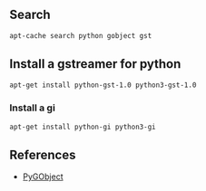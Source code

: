 ## Search

```sh
apt-cache search python gobject gst
```

## Install a gstreamer for python

```sh
apt-get install python-gst-1.0 python3-gst-1.0
```

### Install a gi

```sh
apt-get install python-gi python3-gi
```

## References

- [PyGObject](https://pygobject.readthedocs.io/en/latest/getting_started.html)
